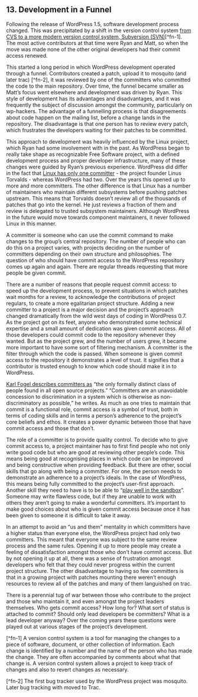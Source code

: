 ## 13. Development in a Funnel

Following the release of WordPress 1.5, software development process changed. This was precipitated by a shift in the version control system [from CVS to a more modern version control system, Subversion (SVN)](http://lists.wordpress.org/pipermail/hackers/2005-February/004078.html)[^fn-1]. The most active contributors at that time were Ryan and Matt, so when the move was made none of the other original developers had their commit access renewed.

This started a long period in which WordPress development operated through a funnel. Contributors created a patch, upload it to mosquito (and later trac) [^fn-2], it was reviewed by one of the committers who committed the code to the main repository. Over time, the funnel became smaller as Matt’s focus went elsewhere and development was driven by Ryan. This style of development has its advantages and disadvantages, and it was frequently the subject of discussion amongst the community, particularly on wp-hackers. The advantage of a funnelling process is that disagreements about code happen on the mailing list, before a change lands in the repository. The disadvantage is that one person has to review every patch, which frustrates the developers waiting for their patches to be committed. 

This approach to development was heavily influenced by the Linux project, which Ryan had some involvement with in the past. As WordPress began to really take shape as recognizable Free Software project, with a defined development process and proper developer infrastructure, many of these changes were guided by Ryan’s previous experience. WordPress did differ in the fact that [Linux has only one committer](http://www.linuxfoundation.org/content/23-how-patches-get-kernel) - the project founder Linus Torvalds - whereas WordPress had two. Over the years this opened up to more and more committers. The other difference is that Linux has a number of maintainers who maintain different subsystems before pushing patches upstream. This means that Torvalds doesn’t review all of the thousands of patches that go into the kernel. He just reviews a fraction of them and review is delegated to trusted subsystem maintainers. Although WordPress in the future would move towards component maintainers, it never followed Linux in this manner.


 A committer is someone who can use the commit command to make changes to the group’s central repository. The number of people who can do this on a project varies, with projects deciding on the number of committers depending on their own structure and philosophies. The question of who should have commit access to the WordPress repository comes up again and again. There are regular threads requesting that more people be given commit. 

There are a number of reasons that people request commit access: to speed up the development process, to prevent situations in which patches wait months for a review, to acknowledge the contributions of project regulars, to create a more egalitarian project structure. Adding a new committer to a project is a major decision and the project’s approach changed dramatically from the wild west days of coding in WordPress 0.7. As the project got on its feet, anyone who demonstrated some technical expertise and a small amount of dedication was given commit access. All of those developers could commit code to the repository whenever they wanted. But as the project grew, and the number of users grew, it became more important to have some sort of filtering mechanism. A committer is the filter through which the code is passed. When someone is given commit access to the repository it demonstrates a level of trust. It signifies that a contributor is trusted enough to know which code should make it in to WordPress.

[Karl Fogel describes committers as](http://producingoss.com/en/producingoss.html#committers) “the only formally distinct class of people found in all open source projects.”  “Committers are an unavoidable concession to discrimination in a system which is otherwise as non-discriminatory as possible,” he writes. As much as one tries to maintain that commit is a functional role, commit access is a symbol of trust, both in terms of coding skills and in terms a person’s adherence to the project’s core beliefs and ethos. It creates a power dynamic between those that have commit access and those that don’t.

The role of a committer is to provide quality control. To decide who to give commit access to, a project maintainer has to first find people who not only write good code but who are good at reviewing other people’s code. This means being good at recognising places in which code can be improved and being constructive when providing feedback. But there are other, social skills that go along with being a committer. For one, the person needs to demonstrate an adherence to a project’s ideals. In the case of WordPress, this means being fully committed to the project’s user-first approach. Another skill they need to have is to be able to “[play well in the sandbox](http://producingoss.com/en/committers.html#choosing-committers)”. Someone may write flawless code, but if they are unable to work with others they aren’t going to make a wonderful committers. It’s important to make good choices about who is given commit access because once it has been given to someone it is difficult to take it away.

In an attempt to avoid an “us and them” mentality in which committers have a higher status than everyone else, the WordPress project had only two committers. This meant that everyone was subject to the same review process and the same rules. Opening it up to more people may create a feeling of dissatisfaction amongst those who don’t have commit access. But by not opening it up at all, there was a sense of frustration amongst developers who felt that they could never progress within the current project structure. The other disadvantage to having so few committers is that in a growing project with patches mounting there weren’t enough resources to review all of the patches and many of them languished on trac. 

There is a perennial tug of war between those who contribute to the project and those who maintain it, and even amongst the project leaders themselves. Who gets commit access? How long for? What sort of status is attached to commit? Should only lead developers be committers? What is a lead developer anyway? Over the coming years these questions were played out at various stages of the project’s development. 


[^fn-1] A version control system is a tool for managing the changes to a piece of software, document, or other collection of information. Each change is identified by a number and the name of the person who has made the change. They are often accompanied by comments about what that change is. A version control system allows a project to keep track of changes and also to revert changes as necessary.

[^fn-2] The first bug tracker used by the WordPress project was mosquito. Later bug tracking with moved to Trac.